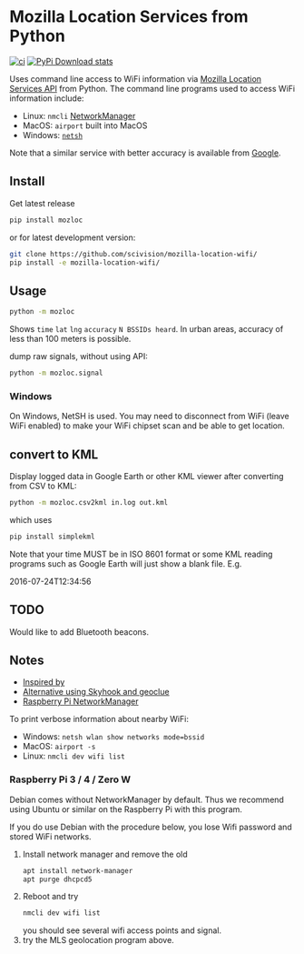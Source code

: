 # Mozilla Location Services from Python

[![ci](https://github.com/scivision/mozilla-location-wifi/actions/workflows/ci.yml/badge.svg)](https://github.com/scivision/mozilla-location-wifi/actions/workflows/ci.yml)
[![PyPi Download stats](http://pepy.tech/badge/mozloc)](http://pepy.tech/project/mozloc)

Uses command line access to WiFi information via
[Mozilla Location Services API](https://ichnaea.readthedocs.io/en/latest/api/geolocate.html?highlight=macaddress#wifi-access-point-fields)
from Python.
The command line programs used to access WiFi information include:

* Linux: `nmcli` [NetworkManager](https://developer.gnome.org/NetworkManager/stable/nmcli.html)
* MacOS: `airport` built into MacOS
* Windows: [`netsh`](https://docs.microsoft.com/en-us/previous-versions/windows/it-pro/windows-server-2008-R2-and-2008/cc755301(v=ws.10)?redirectedfrom=MSDN)

Note that a similar service with better accuracy is available from
[Google](https://developers.google.com/maps/documentation/geolocation/intro).

## Install

Get latest release

```sh
pip install mozloc
```

or for latest development version:

```sh
git clone https://github.com/scivision/mozilla-location-wifi/
pip install -e mozilla-location-wifi/
```

## Usage

```sh
python -m mozloc
```

Shows `time` `lat` `lng` `accuracy` `N BSSIDs heard`.
In urban areas, accuracy of less than 100 meters is possible.

dump raw signals, without using API:

```sh
python -m mozloc.signal
```

### Windows

On Windows, NetSH is used.
You may need to disconnect from WiFi (leave WiFi enabled) to make your WiFi chipset scan and be able to get location.

## convert to KML

Display logged data in Google Earth or other KML viewer after converting from CSV to KML:

```sh
python -m mozloc.csv2kml in.log out.kml
```

which uses

```sh
pip install simplekml
```

Note that your time MUST be in ISO 8601 format or some KML reading programs such as Google Earth will just show a blank file.
E.g.

2016-07-24T12:34:56

## TODO

Would like to add Bluetooth beacons.

## Notes

* [Inspired by](https://github.com/flyinva/mozlosh)
* [Alternative using Skyhook and geoclue](https://github.com/scivision/python-geoclue)
* [Raspberry Pi NetworkManager](https://raspberrypi.stackexchange.com/a/73816)

To print verbose information about nearby WiFi:

* Windows: `netsh wlan show networks mode=bssid`
* MacOS: `airport -s`
* Linux: `nmcli dev wifi list`

### Raspberry Pi 3 / 4 / Zero W

Debian comes without NetworkManager by default.
Thus we recommend using Ubuntu or similar on the Raspberry Pi with this program.

If you do use Debian with the procedure below, you lose Wifi password and stored WiFi networks.

1. Install network manager and remove the old
   ```sh
   apt install network-manager
   apt purge dhcpcd5
   ```
2. Reboot and try
   ```sh
   nmcli dev wifi list
   ```
   you should see several wifi access points and signal.
3. try the MLS geolocation program above.
